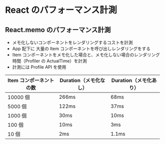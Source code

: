 # React のパフォーマンス計測

## React.memo のパフォーマンス計測

- メモ化しないコンポーネントをレンダリングするコストを計測
- App 配下に 大量の Item コンポーネントを呼び出しレンダリングをする
- Item コンポーネントをメモ化した場合と、メモ化しない場合のレンダリング時間（Profiler の ActualTime）を計測
- 計測には Profile API を使用

| Item コンポーネントの数 | Duration（メモ化なし） | Duration（メモ化あり） |
| ----------------------- | ---------------------- | ---------------------- |
| 10000 個                | 266ms                  | 68ms                   |
| 5000 個                 | 122ms                  | 37ms                   |
| 1000 個                 | 30ms                   | 10ms                   |
| 100 個                  | 10ms                   | 3ms                    |
| 10 個                   | 2ms                    | 1.1ms                  |
